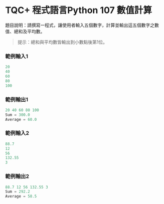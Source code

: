 # TQC+ 程式語言Python 107 數值計算
題目說明：請撰寫一程式，讓使用者輸入五個數字，計算並輸出這五個數字之數值、總和及平均數。
> 提示：總和與平均數皆輸出到小數點後第1位。
### 範例輸入1
```py
20
40
60
80
100
```
### 範例輸出1
```py
20 40 60 80 100
Sum = 300.0
Average = 60.0
```
### 範例輸入2
```py
88.7
12
56
132.55
3
```
### 範例輸出2
```py
88.7 12 56 132.55 3
Sum = 292.2
Average = 58.5
```
